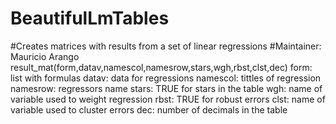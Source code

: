 # BeautifulLmTables
#Creates matrices with results from a set of linear regressions
#Maintainer: Mauricio Arango
result_mat(form,datav,namescol,namesrow,stars,wgh,rbst,clst,dec)
form: list with formulas
datav: data for regressions
namescol: tittles of regression
namesrow: regressors name
stars: TRUE for stars in the table
wgh: name of variable used to weight regression
rbst: TRUE for robust errors 
clst: name of variable used to cluster errors
dec: number of decimals in the table

